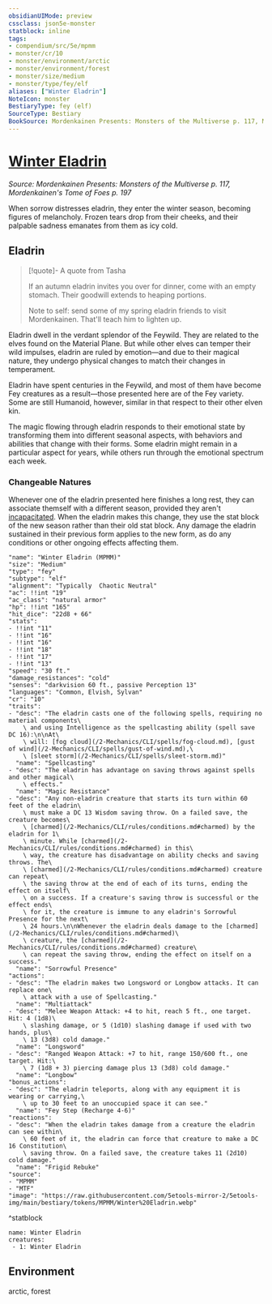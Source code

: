 ```yaml
---
obsidianUIMode: preview
cssclass: json5e-monster
statblock: inline
tags:
- compendium/src/5e/mpmm
- monster/cr/10
- monster/environment/arctic
- monster/environment/forest
- monster/size/medium
- monster/type/fey/elf
aliases: ["Winter Eladrin"]
NoteIcon: monster
BestiaryType: fey (elf)
SourceType: Bestiary
BookSource: Mordenkainen Presents: Monsters of the Multiverse p. 117, Mordenkainen's Tome of Foes p. 197
---
```

# [Winter Eladrin](2-Mechanics/CLI/bestiary/fey/winter-eladrin-mpmm.md)
*Source: Mordenkainen Presents: Monsters of the Multiverse p. 117, Mordenkainen's Tome of Foes p. 197*  

When sorrow distresses eladrin, they enter the winter season, becoming figures of melancholy. Frozen tears drop from their cheeks, and their palpable sadness emanates from them as icy cold.

## Eladrin

> [!quote]- A quote from Tasha  
> 
> If an autumn eladrin invites you over for dinner, come with an empty stomach. Their goodwill extends to heaping portions.
> 
> Note to self: send some of my spring eladrin friends to visit Mordenkainen. That'll teach him to lighten up.

Eladrin dwell in the verdant splendor of the Feywild. They are related to the elves found on the Material Plane. But while other elves can temper their wild impulses, eladrin are ruled by emotion—and due to their magical nature, they undergo physical changes to match their changes in temperament.

Eladrin have spent centuries in the Feywild, and most of them have become Fey creatures as a result—those presented here are of the Fey variety. Some are still Humanoid, however, similar in that respect to their other elven kin.

The magic flowing through eladrin responds to their emotional state by transforming them into different seasonal aspects, with behaviors and abilities that change with their forms. Some eladrin might remain in a particular aspect for years, while others run through the emotional spectrum each week.

### Changeable Natures

Whenever one of the eladrin presented here finishes a long rest, they can associate themself with a different season, provided they aren't [incapacitated](/2-Mechanics/CLI/rules/conditions.md#incapacitated). When the eladrin makes this change, they use the stat block of the new season rather than their old stat block. Any damage the eladrin sustained in their previous form applies to the new form, as do any conditions or other ongoing effects affecting them.

```statblock
"name": "Winter Eladrin (MPMM)"
"size": "Medium"
"type": "fey"
"subtype": "elf"
"alignment": "Typically  Chaotic Neutral"
"ac": !!int "19"
"ac_class": "natural armor"
"hp": !!int "165"
"hit_dice": "22d8 + 66"
"stats":
- !!int "11"
- !!int "16"
- !!int "16"
- !!int "18"
- !!int "17"
- !!int "13"
"speed": "30 ft."
"damage_resistances": "cold"
"senses": "darkvision 60 ft., passive Perception 13"
"languages": "Common, Elvish, Sylvan"
"cr": "10"
"traits":
- "desc": "The eladrin casts one of the following spells, requiring no material components\
    \ and using Intelligence as the spellcasting ability (spell save DC 16):\n\nAt\
    \ will: [fog cloud](/2-Mechanics/CLI/spells/fog-cloud.md), [gust of wind](/2-Mechanics/CLI/spells/gust-of-wind.md),\
    \ [sleet storm](/2-Mechanics/CLI/spells/sleet-storm.md)"
  "name": "Spellcasting"
- "desc": "The eladrin has advantage on saving throws against spells and other magical\
    \ effects."
  "name": "Magic Resistance"
- "desc": "Any non-eladrin creature that starts its turn within 60 feet of the eladrin\
    \ must make a DC 13 Wisdom saving throw. On a failed save, the creature becomes\
    \ [charmed](/2-Mechanics/CLI/rules/conditions.md#charmed) by the eladrin for 1\
    \ minute. While [charmed](/2-Mechanics/CLI/rules/conditions.md#charmed) in this\
    \ way, the creature has disadvantage on ability checks and saving throws. The\
    \ [charmed](/2-Mechanics/CLI/rules/conditions.md#charmed) creature can repeat\
    \ the saving throw at the end of each of its turns, ending the effect on itself\
    \ on a success. If a creature's saving throw is successful or the effect ends\
    \ for it, the creature is immune to any eladrin's Sorrowful Presence for the next\
    \ 24 hours.\n\nWhenever the eladrin deals damage to the [charmed](/2-Mechanics/CLI/rules/conditions.md#charmed)\
    \ creature, the [charmed](/2-Mechanics/CLI/rules/conditions.md#charmed) creature\
    \ can repeat the saving throw, ending the effect on itself on a success."
  "name": "Sorrowful Presence"
"actions":
- "desc": "The eladrin makes two Longsword or Longbow attacks. It can replace one\
    \ attack with a use of Spellcasting."
  "name": "Multiattack"
- "desc": "Melee Weapon Attack: +4 to hit, reach 5 ft., one target. Hit: 4 (1d8)\
    \ slashing damage, or 5 (1d10) slashing damage if used with two hands, plus\
    \ 13 (3d8) cold damage."
  "name": "Longsword"
- "desc": "Ranged Weapon Attack: +7 to hit, range 150/600 ft., one target. Hit:\
    \ 7 (1d8 + 3) piercing damage plus 13 (3d8) cold damage."
  "name": "Longbow"
"bonus_actions":
- "desc": "The eladrin teleports, along with any equipment it is wearing or carrying,\
    \ up to 30 feet to an unoccupied space it can see."
  "name": "Fey Step (Recharge 4-6)"
"reactions":
- "desc": "When the eladrin takes damage from a creature the eladrin can see within\
    \ 60 feet of it, the eladrin can force that creature to make a DC 16 Constitution\
    \ saving throw. On a failed save, the creature takes 11 (2d10) cold damage."
  "name": "Frigid Rebuke"
"source":
- "MPMM"
- "MTF"
"image": "https://raw.githubusercontent.com/5etools-mirror-2/5etools-img/main/bestiary/tokens/MPMM/Winter%20Eladrin.webp"
```
^statblock

```encounter-table
name: Winter Eladrin
creatures:
 - 1: Winter Eladrin
```

## Environment

arctic, forest